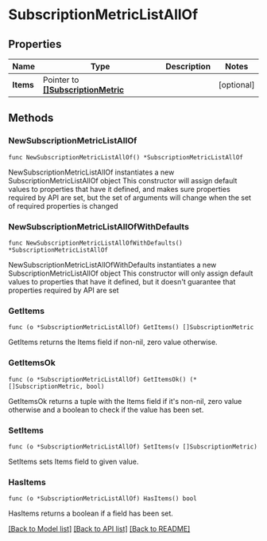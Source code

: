 # SubscriptionMetricListAllOf

## Properties

Name | Type | Description | Notes
------------ | ------------- | ------------- | -------------
**Items** | Pointer to [**[]SubscriptionMetric**](SubscriptionMetric.md) |  | [optional] 

## Methods

### NewSubscriptionMetricListAllOf

`func NewSubscriptionMetricListAllOf() *SubscriptionMetricListAllOf`

NewSubscriptionMetricListAllOf instantiates a new SubscriptionMetricListAllOf object
This constructor will assign default values to properties that have it defined,
and makes sure properties required by API are set, but the set of arguments
will change when the set of required properties is changed

### NewSubscriptionMetricListAllOfWithDefaults

`func NewSubscriptionMetricListAllOfWithDefaults() *SubscriptionMetricListAllOf`

NewSubscriptionMetricListAllOfWithDefaults instantiates a new SubscriptionMetricListAllOf object
This constructor will only assign default values to properties that have it defined,
but it doesn't guarantee that properties required by API are set

### GetItems

`func (o *SubscriptionMetricListAllOf) GetItems() []SubscriptionMetric`

GetItems returns the Items field if non-nil, zero value otherwise.

### GetItemsOk

`func (o *SubscriptionMetricListAllOf) GetItemsOk() (*[]SubscriptionMetric, bool)`

GetItemsOk returns a tuple with the Items field if it's non-nil, zero value otherwise
and a boolean to check if the value has been set.

### SetItems

`func (o *SubscriptionMetricListAllOf) SetItems(v []SubscriptionMetric)`

SetItems sets Items field to given value.

### HasItems

`func (o *SubscriptionMetricListAllOf) HasItems() bool`

HasItems returns a boolean if a field has been set.


[[Back to Model list]](../README.md#documentation-for-models) [[Back to API list]](../README.md#documentation-for-api-endpoints) [[Back to README]](../README.md)


